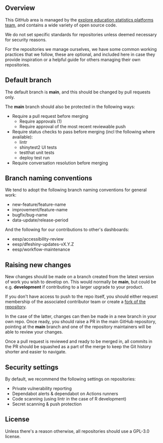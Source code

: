 ## Overview

This GitHub area is managed by the [explore education statistics platforms team](mailto:explore.statistics@education.gov.uk), and contains a wide variety of open source code.

We do not set specific standards for repositories unless deemed necessary for security reasons.

For the repositories we manage ourselves, we have some common working practices that we follow, these are optional, and included here in case they provide inspiration or a helpful guide for others managing their own repositories.

## Default branch

The default branch is **main**, and this should be changed by pull requests only.

The **main** branch should also be protected in the following ways:

- Require a pull request before merging
  - Require approvals (1)
  - Require approval of the most recent reviewable push
- Require status checks to pass before merging (incl the following where available):
  - lintr
  - shinytest2 UI tests
  - testthat unit tests
  - deploy test run
- Require conversation resolution before merging

## Branch naming conventions

We tend to adopt the following branch naming conventions for general work:

- new-feature/feature-name
- improvement/feature-name
- bugfix/bug-name
- data-update/release-period

And the following for our contributions to other's dashboards:

- eesp/accessibility-review
- eesp/dfeshiny-updates-vX.Y.Z
- eesp/workflow-maintenance

## Raising new changes

New changes should be made on a branch created from the latest version of work you wish to develop on. This would normally be **main**, but could be e.g. **development** if contributing to a larger upgrade to your product.

If you don't have access to push to the repo itself, you should either request membership of the associated contributor team or create a [fork of the repository](https://docs.github.com/en/pull-requests/collaborating-with-pull-requests/working-with-forks/fork-a-repo#forking-a-repository).

In the case of the latter, changes can then be made in a new branch in your own repo. Once ready, you should raise a PR in the main GitHub repository, pointing at the **main** branch and one of the repository maintainers will be able to review your changes.

Once a pull request is reviewed and ready to be merged in, all commits in the PR should be squashed as a part of the merge to keep the Git history shorter and easier to navigate.

## Security settings

By default, we recommend the following settings on repositories:

- Private vulnerability reporting
- Dependabot alerts & dependabot on Actions runners
- Code scanning (using lintr in the case of R development)
- Secret scanning & push protection

## License

Unless there's a reason otherwise, all repositories should use a GPL-3.0 license.